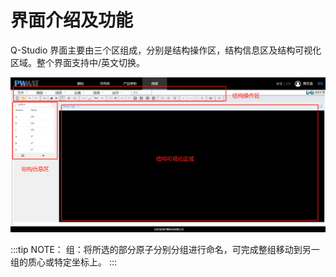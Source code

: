 # 界面介绍及功能

Q-Studio 界面主要由三个区组成，分别是结构操作区，结构信息区及结构可视化区域。整个界面支持中/英文切换。

![界面](nested/1.png)

:::tip NOTE：
组：将所选的部分原子分别分组进行命名，可完成整组移动到另一组的质心或特定坐标上。
:::